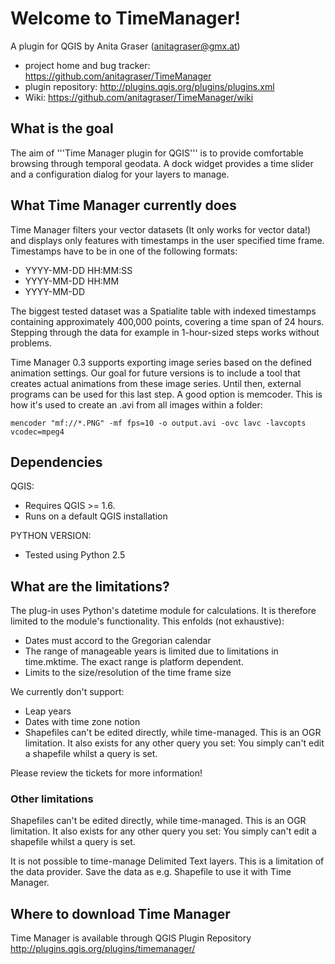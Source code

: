 # Welcome to TimeManager!

A plugin for QGIS by Anita Graser (anitagraser@gmx.at) 

* project home and bug tracker: https://github.com/anitagraser/TimeManager
* plugin repository: http://plugins.qgis.org/plugins/plugins.xml
* Wiki: https://github.com/anitagraser/TimeManager/wiki


## What is the goal

The aim of '''Time Manager plugin for QGIS''' is to provide comfortable browsing through temporal geodata. A dock widget provides a time slider and a configuration dialog for your layers to manage.

## What Time Manager currently does

Time Manager filters your vector datasets (It only works for vector data!) and displays only features with timestamps in the user specified time frame. Timestamps have to be in one of the following formats:

* YYYY-MM-DD HH:MM:SS
* YYYY-MM-DD HH:MM
* YYYY-MM-DD

The biggest tested dataset was a Spatialite table with indexed timestamps containing approximately 400,000 points, covering a time span of 24 hours. Stepping through the data for example in 1-hour-sized steps works without problems.

Time Manager 0.3 supports exporting image series based on the defined animation settings. Our goal for future versions is to include a tool that creates actual animations from these image series. Until then, external programs can be used for this last step. A good option is memcoder. This is how it's used to create an .avi from all images within a folder:

``mencoder "mf://*.PNG" -mf fps=10 -o output.avi -ovc lavc -lavcopts vcodec=mpeg4``

## Dependencies

QGIS:

* Requires QGIS >= 1.6.
* Runs on a default QGIS installation


PYTHON VERSION:

* Tested using Python 2.5

## What are the limitations?

The plug-in uses Python's datetime module for calculations. It is therefore limited to the module's functionality. This enfolds (not exhaustive):

* Dates must accord to the Gregorian calendar
* The range of manageable years is limited due to limitations in time.mktime. The exact range is platform dependent.
* Limits to the size/resolution of the time frame size

We currently don't support:

* Leap years
* Dates with time zone notion
* Shapefiles can't be edited directly, while time-managed. This is an OGR limitation. It also exists for any other query you set: You simply can't edit a shapefile whilst a query is set.

Please review the tickets for more information!

### Other limitations

Shapefiles can't be edited directly, while time-managed. This is an OGR limitation. It also exists for any other query you set: You simply can't edit a shapefile whilst a query is set.

It is not possible to time-manage Delimited Text layers. This is a limitation of the data provider. Save the data as e.g. Shapefile to use it with Time Manager.

## Where to download Time Manager

Time Manager is available through QGIS Plugin Repository http://plugins.qgis.org/plugins/timemanager/
